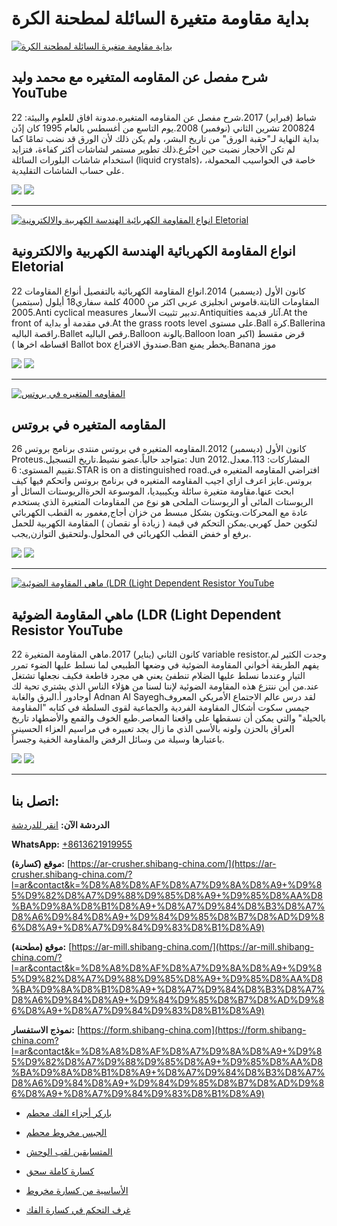# بداية مقاومة متغيرة السائلة لمطحنة الكرة

<a href="https://swt.shibang-china.com/?l=ar&img&k=%D8%A8%D8%AF%D8%A7%D9%8A%D8%A9+%D9%85%D9%82%D8%A7%D9%88%D9%85%D8%A9+%D9%85%D8%AA%D8%BA%D9%8A%D8%B1%D8%A9+%D8%A7%D9%84%D8%B3%D8%A7%D8%A6%D9%84%D8%A9+%D9%84%D9%85%D8%B7%D8%AD%D9%86%D8%A9+%D8%A7%D9%84%D9%83%D8%B1%D8%A9" target="_blank">![بداية مقاومة متغيرة السائلة لمطحنة الكرة](http://static.shibang-china.com/all-800x300/1233.jpg)</a>

## شرح مفصل عن المقاومه المتغيره مع محمد وليد YouTube
22 شباط (فبراير) 2017.شرح مفصل عن المقاومه المتغيره.مدونة افاق للعلوم والبيئة: 200824 تشرين الثاني (نوفمبر) 2008.يوم التاسع من أغسطس بالعام 1995 كان إذًن بداية النهاية لـ&quot;حقبة الورق&quot; من تاريخ البشر، ولم يكن ذلك لأن الورق قد نضب تمامًا كما لم تكن الأحجار نضبت حين اختُرع.ذلك تطوير مستمر لشاشات أكثر كفاءة، فتزايد استخدام شاشات البلورات السائلة (liquid crystals)، خاصة في الحواسيب المحمولة، على حساب الشاشات التقليدية.


<a href="https://whatsapp.shibangsoft.com/WhatsApp.php" target="_blank" title="WhatsApp">![](http://static.shibang-china.com/icon/whatsapp.png)</a> <a href="https://swt.shibang-china.com/?l=ar&icon&k=%D8%A8%D8%AF%D8%A7%D9%8A%D8%A9+%D9%85%D9%82%D8%A7%D9%88%D9%85%D8%A9+%D9%85%D8%AA%D8%BA%D9%8A%D8%B1%D8%A9+%D8%A7%D9%84%D8%B3%D8%A7%D8%A6%D9%84%D8%A9+%D9%84%D9%85%D8%B7%D8%AD%D9%86%D8%A9+%D8%A7%D9%84%D9%83%D8%B1%D8%A9" target="_blank">![](http://static.shibang-china.com/icon/chat-ar.png)</a>

---

<a href="https://swt.shibang-china.com/?l=ar&img&k=%D8%A8%D8%AF%D8%A7%D9%8A%D8%A9+%D9%85%D9%82%D8%A7%D9%88%D9%85%D8%A9+%D9%85%D8%AA%D8%BA%D9%8A%D8%B1%D8%A9+%D8%A7%D9%84%D8%B3%D8%A7%D8%A6%D9%84%D8%A9+%D9%84%D9%85%D8%B7%D8%AD%D9%86%D8%A9+%D8%A7%D9%84%D9%83%D8%B1%D8%A9" target="_blank">![انواع المقاومة الكهربائية الهندسة الكهربية والالكترونية Eletorial](http://static.shibang-china.com/all-800x300/1396.jpg)</a>

## انواع المقاومة الكهربائية الهندسة الكهربية والالكترونية Eletorial
22 كانون الأول (ديسمبر) 2014.انواع المقاومة الكهربائية بالتفصيل أنواع المقاومات المقاومات الثابتة.قاموس انجليزى عربى اكثر من 4000 كلمة سفاري18 أيلول (سبتمبر) 2005.Anti cyclical measures تدبير تثبيت الأسعار.Antiquities آثار قديمة.At the front of في مقدمة أو بداية.At the grass roots level على مستوى.Ball كرة.Ballerina راقصة الباليه.Ballet رقص الباليه.Balloon يالونة.Balloon loan قرض مقسط (اكبر اقساطه اخرها ) Ballot box صندوق الاقتراع.Ban يخطر يمنع.Banana موز


<a href="https://whatsapp.shibangsoft.com/WhatsApp.php" target="_blank" title="WhatsApp">![](http://static.shibang-china.com/icon/whatsapp.png)</a> <a href="https://swt.shibang-china.com/?l=ar&icon&k=%D8%A8%D8%AF%D8%A7%D9%8A%D8%A9+%D9%85%D9%82%D8%A7%D9%88%D9%85%D8%A9+%D9%85%D8%AA%D8%BA%D9%8A%D8%B1%D8%A9+%D8%A7%D9%84%D8%B3%D8%A7%D8%A6%D9%84%D8%A9+%D9%84%D9%85%D8%B7%D8%AD%D9%86%D8%A9+%D8%A7%D9%84%D9%83%D8%B1%D8%A9" target="_blank">![](http://static.shibang-china.com/icon/chat-ar.png)</a>

---

<a href="https://swt.shibang-china.com/?l=ar&img&k=%D8%A8%D8%AF%D8%A7%D9%8A%D8%A9+%D9%85%D9%82%D8%A7%D9%88%D9%85%D8%A9+%D9%85%D8%AA%D8%BA%D9%8A%D8%B1%D8%A9+%D8%A7%D9%84%D8%B3%D8%A7%D8%A6%D9%84%D8%A9+%D9%84%D9%85%D8%B7%D8%AD%D9%86%D8%A9+%D8%A7%D9%84%D9%83%D8%B1%D8%A9" target="_blank">![المقاومه المتغيره في بروتس](http://static.shibang-china.com/all-800x300/1474.jpg)</a>

## المقاومه المتغيره في بروتس
26 كانون الأول (ديسمبر) 2012.المقاومه المتغيره في بروتس منتدى برنامج بروتس Proteus.متواجد حالياً.عضو نشيط.تاريخ التسجيل: Jun 2012.المشاركات: 113.معدل تقييم المستوى: 6.STAR is on a distinguished road.افتراضي المقاومه المتغيره في بروتس.عايز اعرف ازاي اجيب المقاومه المتغيره في برنامج بروتس واتحكم فيها كيف ابحث عنها.مقاومة متغيرة سائلة ويكيبيديا، الموسوعة الحرةالريوستات السائل أو الريوستات المائى أو الريوستات الملحى هو نوع من المقاومات المتغيرة الذي يستخدم عادة مع المحركات.ويتكون بشكل مبسط من خزان أجاج,مغمور به القطب الكهربائي لتكوين حمل كهربي.يمكن التحكم في قيمة ( زيادة أو نقصان ) المقاومة الكهربية للحمل برفع أو خفض القطب الكهربائي في المحلول.ولتحقيق التوازن,يجب.


<a href="https://whatsapp.shibangsoft.com/WhatsApp.php" target="_blank" title="WhatsApp">![](http://static.shibang-china.com/icon/whatsapp.png)</a> <a href="https://swt.shibang-china.com/?l=ar&icon&k=%D8%A8%D8%AF%D8%A7%D9%8A%D8%A9+%D9%85%D9%82%D8%A7%D9%88%D9%85%D8%A9+%D9%85%D8%AA%D8%BA%D9%8A%D8%B1%D8%A9+%D8%A7%D9%84%D8%B3%D8%A7%D8%A6%D9%84%D8%A9+%D9%84%D9%85%D8%B7%D8%AD%D9%86%D8%A9+%D8%A7%D9%84%D9%83%D8%B1%D8%A9" target="_blank">![](http://static.shibang-china.com/icon/chat-ar.png)</a>

---

<a href="https://swt.shibang-china.com/?l=ar&img&k=%D8%A8%D8%AF%D8%A7%D9%8A%D8%A9+%D9%85%D9%82%D8%A7%D9%88%D9%85%D8%A9+%D9%85%D8%AA%D8%BA%D9%8A%D8%B1%D8%A9+%D8%A7%D9%84%D8%B3%D8%A7%D8%A6%D9%84%D8%A9+%D9%84%D9%85%D8%B7%D8%AD%D9%86%D8%A9+%D8%A7%D9%84%D9%83%D8%B1%D8%A9" target="_blank">![ماهي المقاومة الضوئية (LDR (Light Dependent Resistor YouTube](http://static.shibang-china.com/all-800x300/1361.jpg)</a>

## ماهي المقاومة الضوئية (LDR (Light Dependent Resistor YouTube
22 كانون الثاني (يناير) 2017.ماهي المقاومة المتغيرة variable resistor.وجدت الكثير لم يفهم الطريقة أخواني المقاومة الضوئية في وضعها الطبيعي لما نسلط عليها الضوء تمرر التيار وعندما نسلط عليها الضلام تنطفئ يعني هي مجرد قاطعة فكيف نجعلها تشتغل عند.من أين ننتزع هذه المقاومة الضوئية لإننا لسنا من هؤلاء الناس الذي يشتري تحية لك أوجادور أ﻿.البرق والغابة Adnan Al Sayeghلقد درس عالم الاجتماع الأمريكي المعروف جيمس سكوت أشكال المقاومة الفردية والجماعية لقوى السلطة في كتابه &quot;المقاومة بالحيلة&quot; والتي يمكن أن نسقطها على واقعنا المعاصر.طبع الخوف والقمع والأضطهاد تاريخ العراق بالحزن ولونه بالأسى الذي ما زال يجد تعبيره في مراسيم العزاء الحسيني باعتبارها وسيلة من وسائل الرفض والمقاومة الخفية وجسراً.


<a href="https://whatsapp.shibangsoft.com/WhatsApp.php" target="_blank" title="WhatsApp">![](http://static.shibang-china.com/icon/whatsapp.png)</a> <a href="https://swt.shibang-china.com/?l=ar&icon&k=%D8%A8%D8%AF%D8%A7%D9%8A%D8%A9+%D9%85%D9%82%D8%A7%D9%88%D9%85%D8%A9+%D9%85%D8%AA%D8%BA%D9%8A%D8%B1%D8%A9+%D8%A7%D9%84%D8%B3%D8%A7%D8%A6%D9%84%D8%A9+%D9%84%D9%85%D8%B7%D8%AD%D9%86%D8%A9+%D8%A7%D9%84%D9%83%D8%B1%D8%A9" target="_blank">![](http://static.shibang-china.com/icon/chat-ar.png)</a>

---
## اتصل بنا:

**الدردشة الآن:** [انقر للدردشة](https://swt.shibang-china.com?l=ar&contact&k=%D8%A8%D8%AF%D8%A7%D9%8A%D8%A9+%D9%85%D9%82%D8%A7%D9%88%D9%85%D8%A9+%D9%85%D8%AA%D8%BA%D9%8A%D8%B1%D8%A9+%D8%A7%D9%84%D8%B3%D8%A7%D8%A6%D9%84%D8%A9+%D9%84%D9%85%D8%B7%D8%AD%D9%86%D8%A9+%D8%A7%D9%84%D9%83%D8%B1%D8%A9)

**WhatsApp:**  [+8613621919955](https://whatsapp.shibangsoft.com/WhatsApp.php)

**موقع (كسارة):** [https://ar-crusher.shibang-china.com/](https://ar-crusher.shibang-china.com/?l=ar&contact&k=%D8%A8%D8%AF%D8%A7%D9%8A%D8%A9+%D9%85%D9%82%D8%A7%D9%88%D9%85%D8%A9+%D9%85%D8%AA%D8%BA%D9%8A%D8%B1%D8%A9+%D8%A7%D9%84%D8%B3%D8%A7%D8%A6%D9%84%D8%A9+%D9%84%D9%85%D8%B7%D8%AD%D9%86%D8%A9+%D8%A7%D9%84%D9%83%D8%B1%D8%A9)

**موقع (مطحنة):** [https://ar-mill.shibang-china.com/](https://ar-mill.shibang-china.com/?l=ar&contact&k=%D8%A8%D8%AF%D8%A7%D9%8A%D8%A9+%D9%85%D9%82%D8%A7%D9%88%D9%85%D8%A9+%D9%85%D8%AA%D8%BA%D9%8A%D8%B1%D8%A9+%D8%A7%D9%84%D8%B3%D8%A7%D8%A6%D9%84%D8%A9+%D9%84%D9%85%D8%B7%D8%AD%D9%86%D8%A9+%D8%A7%D9%84%D9%83%D8%B1%D8%A9)

**نموذج الاستفسار:** [https://form.shibang-china.com](https://form.shibang-china.com?l=ar&contact&k=%D8%A8%D8%AF%D8%A7%D9%8A%D8%A9+%D9%85%D9%82%D8%A7%D9%88%D9%85%D8%A9+%D9%85%D8%AA%D8%BA%D9%8A%D8%B1%D8%A9+%D8%A7%D9%84%D8%B3%D8%A7%D8%A6%D9%84%D8%A9+%D9%84%D9%85%D8%B7%D8%AD%D9%86%D8%A9+%D8%A7%D9%84%D9%83%D8%B1%D8%A9)

* [باركر أجزاء الفك محطم](../29/%D8%A8%D8%A7%D8%B1%D9%83%D8%B1%20%D8%A3%D8%AC%D8%B2%D8%A7%D8%A1%20%D8%A7%D9%84%D9%81%D9%83%20%D9%85%D8%AD%D8%B7%D9%85.md)

* [الجبس مخروط محطم](../27/%D8%A7%D9%84%D8%AC%D8%A8%D8%B3%20%D9%85%D8%AE%D8%B1%D9%88%D8%B7%20%D9%85%D8%AD%D8%B7%D9%85.md)

* [المتسابقين لقب الوحش](../26/%D8%A7%D9%84%D9%85%D8%AA%D8%B3%D8%A7%D8%A8%D9%82%D9%8A%D9%86%20%D9%84%D9%82%D8%A8%20%D8%A7%D9%84%D9%88%D8%AD%D8%B4.md)

* [كسارة كاملة سحق](../26/%D9%83%D8%B3%D8%A7%D8%B1%D8%A9%20%D9%83%D8%A7%D9%85%D9%84%D8%A9%20%D8%B3%D8%AD%D9%82.md)

* [الأساسية من كسارة مخروط](../27/%D8%A7%D9%84%D8%A3%D8%B3%D8%A7%D8%B3%D9%8A%D8%A9%20%D9%85%D9%86%20%D9%83%D8%B3%D8%A7%D8%B1%D8%A9%20%D9%85%D8%AE%D8%B1%D9%88%D8%B7.md)

* [غرف التحكم في كسارة الفك](../27/%D8%BA%D8%B1%D9%81%20%D8%A7%D9%84%D8%AA%D8%AD%D9%83%D9%85%20%D9%81%D9%8A%20%D9%83%D8%B3%D8%A7%D8%B1%D8%A9%20%D8%A7%D9%84%D9%81%D9%83.md)